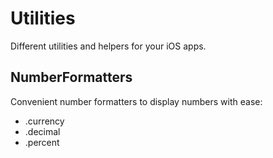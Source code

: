 # Utilities

Different utilities and helpers for your iOS apps.

## NumberFormatters

Convenient number formatters to display numbers with ease:
* .currency
* .decimal
* .percent

